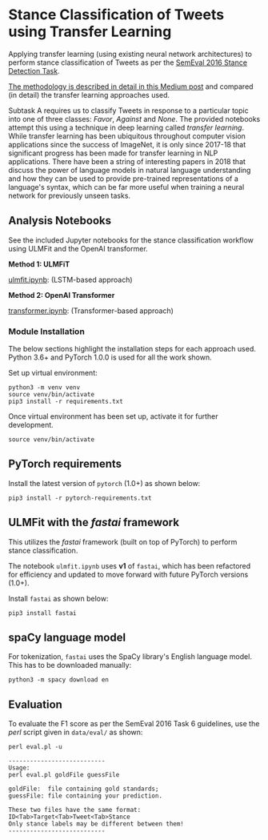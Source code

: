 # Stance Classification of Tweets using Transfer Learning
Applying transfer learning (using existing neural network architectures) 
to perform stance classification of Tweets as per the [SemEval 2016 Stance Detection Task](http://alt.qcri.org/semeval2016/task6/).

[The methodology is described in detail in this Medium post](https://towardsdatascience.com/transfer-learning-in-nlp-for-tweet-stance-classification-8ab014da8dde) and compared (in detail) the transfer learning approaches used.

Subtask A requires us to classify Tweets in response to a particular topic into one of three classes: *Favor*, 
*Against* and *None*. The provided notebooks attempt this using a technique in deep learning called *transfer learning*.
While transfer learning has been ubiquitous throughout computer vision applications since the success of ImageNet, it is only 
since 2017-18 that significant progress has been made for transfer learning in NLP applications. There have been a string of 
interesting papers in 2018 that discuss the power of language models in natural language understanding and how they can be 
used to provide pre-trained representations of a language's syntax, which can be far more useful when training a neural 
network for previously unseen tasks.

## Analysis Notebooks

See the included Jupyter notebooks for the stance classification workflow using 
ULMFit and the OpenAI transformer.

**Method 1: ULMFiT**

[ulmfit.ipynb](https://github.com/prrao87/tweet-stance-prediction/blob/master/ulmfit.ipynb): (LSTM-based approach)

**Method 2: OpenAI Transformer** 

[transformer.ipynb](https://github.com/prrao87/tweet-stance-prediction/blob/master/transformer.ipynb): (Transformer-based approach)

### Module Installation

The below sections highlight the installation steps for each approach used. 
Python 3.6+ and PyTorch 1.0.0 is used for all the work shown.

Set up virtual environment:

    python3 -m venv venv
    source venv/bin/activate
    pip3 install -r requirements.txt

Once virtual environment has been set up, activate it for further development.

    source venv/bin/activate

## PyTorch requirements
Install the latest version of ```pytorch``` (1.0+) as shown below:

    pip3 install -r pytorch-requirements.txt

## ULMFit with the *fastai* framework

This utilizes the *fastai* framework (built on top of PyTorch) to perform
stance classification. 

The notebook ```ulmfit.ipynb``` uses **v1** of ```fastai```, which has been 
refactored for efficiency and updated to move forward with future PyTorch versions (1.0+).

Install ```fastai``` as shown below:

    pip3 install fastai

## spaCy language model

For tokenization, ```fastai``` uses the SpaCy library's English language model. This has
to be downloaded manually:

    python3 -m spacy download en 

## Evaluation

To evaluate the F1 score as per the SemEval 2016 Task 6 guidelines, use the *perl* 
script given in ```data/eval/``` as shown:

    perl eval.pl -u

    ---------------------------
    Usage:
    perl eval.pl goldFile guessFile

    goldFile:  file containing gold standards;
    guessFile: file containing your prediction.

    These two files have the same format:
    ID<Tab>Target<Tab>Tweet<Tab>Stance
    Only stance labels may be different between them!
    ---------------------------

